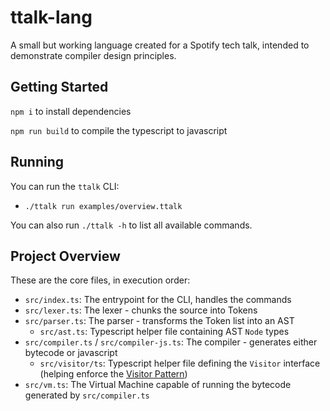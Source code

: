# ttalk-lang

A small but working language created for a Spotify tech talk, intended to demonstrate compiler design principles.

## Getting Started
`npm i` to install dependencies

`npm run build` to compile the typescript to javascript

## Running
You can run the `ttalk` CLI:
- `./ttalk run examples/overview.ttalk`

You can also run `./ttalk -h` to list all available commands.

## Project Overview
These are the core files, in execution order:
- `src/index.ts`: The entrypoint for the CLI, handles the commands
- `src/lexer.ts`: The lexer - chunks the source into Tokens
- `src/parser.ts`: The parser - transforms the Token list into an AST
  - `src/ast.ts`: Typescript helper file containing AST `Node` types
- `src/compiler.ts` / `src/compiler-js.ts`: The compiler - generates either bytecode or javascript
  - `src/visitor/ts`: Typescript helper file defining the `Visitor` interface (helping enforce the [Visitor Pattern](https://en.wikipedia.org/wiki/Visitor_pattern))
- `src/vm.ts`: The Virtual Machine capable of running the bytecode generated by `src/compiler.ts`

